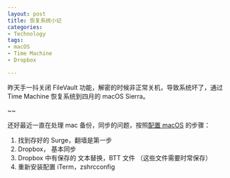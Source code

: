 ```yaml
---
layout: post
title: 恢复系统小记
categories: 
- Technology
tags:
- macOS
- Time Machine
- Dropbox

---
```


昨天手一抖关闭 FileVault 功能，解密的时候非正常关机，导致系统坏了，通过 Time Machine 恢复系统到四月的 macOS Sierra。

 ~<!--more-->~

还好最近一直在处理 mac 备份，同步的问题，按照[配置 macOS](http://tzungtzu.github.io/2017/07/29/mac-setting.html) 的步骤：

1. 找到存好的 Surge，翻墙是第一步 
2. Dropbox， 基本同步
3. Dropbox 中有保存的 文本替换，BTT 文件 （这些文件需要时常保存）
4. 重新安装配置 iTerm，zshrcconfig



